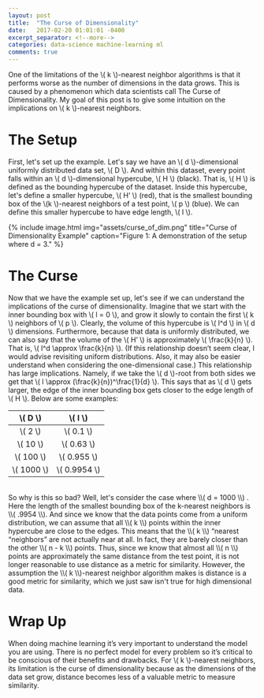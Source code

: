 ```yaml
---
layout: post
title:  "The Curse of Dimensionality"
date:   2017-02-20 01:01:01 -0400
excerpt_separator: <!--more-->
categories: data-science machine-learning ml
comments: true
---
```

One of the limitations of the \\( k \\)-nearest neighbor algorithms is that it performs worse as the number of dimensions in the data grows. This is caused by a phenomenon which data scientists call The Curse of Dimensionality. My goal of this post is to give some intuition on the implications on \\( k \\)-nearest neighbors.

<!--more-->

# The Setup
First, let's set up the example. Let's say we have an \\( d \\)-dimensional uniformly distributed data set, \\( D \\). And within this dataset, every point falls within an \\( d \\)-dimensional hypercube, \\( H \\) (black). That is, \\( H \\) is defined as the bounding hypercube of the dataset. Inside this hypercube, let's define a smaller hypercube, \\( H’ \\) (red), that is the smallest bounding box of the \\(k \\)-nearest neighbors of a test point, \\( p \\) (blue). We can define this smaller hypercube to have edge length, \\( l \\).  

{% include image.html
  img="assets/curse_of_dim.png"
  title="Curse of Dimensionality Example"
  caption="Figure 1: A demonstration of the setup where d = 3."
%}

# The Curse
Now that we have the example set up, let's see if we can understand the implications of the curse of dimensionality. Imagine that we start with the inner bounding box with  \\( l = 0 \\), and grow it slowly to contain the first \\( k \\) neighbors of \\( p \\). Clearly, the volume of this hypercube is \\( l^d \\) in \\( d \\) dimensions. Furthermore, because that data is uniformly distributed, we can also say that the volume of the \\( H’ \\) is approximately \\( \frac{k}{n} \\). That is, \\( l^d \approx \frac{k}{n} \\). (If this relationship doesn’t seem clear, I would advise revisiting uniform distributions. Also, it may also be easier understand when considering the one-dimensional case.)
This relationship has large implications. Namely, if we take the \\( d \\)-root from both sides we get that \\( l \approx (\frac{k}{n})^\frac{1}{d} \\). This says that as \\( d \\) gets larger, the edge of the inner bounding box gets closer to the edge length of \\( H \\).
Below are some examples:


| \\( D \\)    | \\( l \\)      |
| :----------: | :------------: |
| \\( 2 \\)    | \\( 0.1 \\)    |
| \\( 10 \\)   | \\( 0.63 \\)   |
| \\( 100 \\)  | \\( 0.955 \\)  |
| \\( 1000 \\) | \\( 0.9954 \\) |

<br>
So why is this so bad? Well, let's consider the case where  \\( d = 1000 \\) . Here the length of the smallest bounding box of the k-nearest neighbors is \\( .9954 \\). And since we know that the data points come from a uniform distribution, we can assume that all \\( k \\) points within the inner hypercube are close to the edges. This means that the \\( k \\) “nearest “neighbors” are not actually near at all. In fact, they are barely closer than the other \\( n - k \\) points. Thus, since we know that almost all \\( n \\) points are approximately the same distance from the test point, it is not longer reasonable to use distance as a metric for similarity. However, the assumption the \\( k \\)-nearest neighbor algorithm makes is distance is a good metric for similarity, which we just saw isn't true for high dimensional data.

# Wrap Up
When doing machine learning it’s very important to understand the model you are using. There is no perfect model for every problem so it’s critical to be conscious of their benefits and drawbacks. For \\( k \\)-nearest neighbors, its limitation is the curse of dimensionality because as the dimensions of the data set grow, distance becomes less of a valuable metric to measure similarity.
